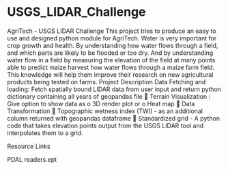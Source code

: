 # USGS_LIDAR_Challenge
AgriTech - USGS LIDAR Challenge
This project tries to produce an easy to use and designed python module for AgriTech. Water is very important for crop growth and health. By understanding how water flows through a field, and which parts are likely to be flooded or too dry. And by understanding water flow in a field by measuring the elevation of the field at many points able to predict maize harvest how water flows through a maize farm field. This knowledge will help them improve their research on new agricultural products being tested on farms. 
Project Description
Data Fetching and loading: Fetch spatially bound LIDAR data from user input and return python dictionary containing all years of geopandas file
	Terrain Visualization : Give option to show data as
o	3D render plot or
o	Heat map
	Data Transformation
	Topographic wetness index (TWI) - as an additional column returned with geopandas dataframe
	Standardized grid - A python code that takes elevation points output from the USGS LIDAR tool and interpolates them to a grid.

Resource Links

PDAL readers.ept

